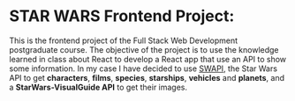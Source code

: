 # STAR WARS Frontend Project:

This is the frontend project of the Full Stack Web Development postgraduate course. The objective of the project is to use the knowledge learned in class about React to develop a React app that use an API to show some information. In my case I have decided to use [SWAPI](https://swapi.dev/), the Star Wars API to get **characters**, **films**, **species**, **starships**, **vehicles** and **planets**, and a **StarWars-VisualGuide API** to get their images.

